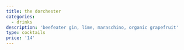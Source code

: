 ```yaml
---
title: the dorchester
categories:
  - drinks
description: 'beefeater gin, lime, maraschino, organic grapefruit'
type: cocktails
price: '14'
---
```


